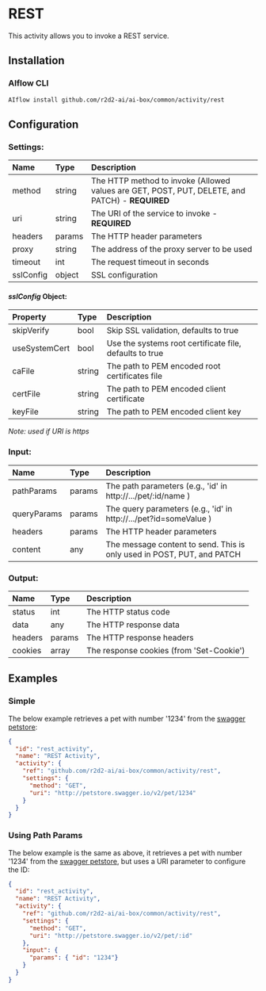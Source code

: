 <!--
title: REST
weight: 4618
-->

# REST
This activity allows you to invoke a REST service.

## Installation

### AIflow CLI
```bash
AIflow install github.com/r2d2-ai/ai-box/common/activity/rest
```

## Configuration

### Settings:
| Name          | Type   | Description
|:---           | :---   | :---     
| method        | string | The HTTP method to invoke (Allowed values are GET, POST, PUT, DELETE, and PATCH) - **REQUIRED**
| uri           | string | The URI of the service to invoke - **REQUIRED**
| headers       | params | The HTTP header parameters
| proxy         | string | The address of the proxy server to be used
| timeout       | int    | The request timeout in seconds
| sslConfig     | object | SSL configuration

#### *sslConfig* Object: 
| Property      | Type   | Description
|:---           | :---   | :---     
| skipVerify    | bool   | Skip SSL validation, defaults to true
| useSystemCert | bool   | Use the systems root certificate file, defaults to true
| caFile        | string | The path to PEM encoded root certificates file
| certFile      | string | The path to PEM encoded client certificate
| keyFile       | string | The path to PEM encoded client key

*Note: used if URI is https*
### Input:
| Name        | Type   | Description
|:---         | :---   | :---     
| pathParams  | params | The path parameters (e.g., 'id' in http://.../pet/:id/name )
| queryParams | params | The query parameters (e.g., 'id' in http://.../pet?id=someValue )
| headers     | params | The HTTP header parameters
| content     | any    | The message content to send. This is only used in POST, PUT, and PATCH

### Output:
| Name    | Type   | Description
|:---     | :---   | :---     
| status  | int    | The HTTP status code
| data    | any    | The HTTP response data
| headers | params | The HTTP response headers
| cookies | array  | The response cookies (from 'Set-Cookie')

## Examples
### Simple
The below example retrieves a pet with number '1234' from the [swagger petstore](http://petstore.swagger.io):

```json
{
  "id": "rest_activity",
  "name": "REST Activity",
  "activity": {
    "ref": "github.com/r2d2-ai/ai-box/common/activity/rest",
    "settings": {
      "method": "GET",
      "uri": "http://petstore.swagger.io/v2/pet/1234"
    }
  }
}
```

### Using Path Params
The below example is the same as above, it retrieves a pet with number '1234' from the [swagger petstore](http://petstore.swagger.io), but uses a URI parameter to configure the ID:

```json
{
  "id": "rest_activity",
  "name": "REST Activity",
  "activity": {
    "ref": "github.com/r2d2-ai/ai-box/common/activity/rest",
    "settings": {
      "method": "GET",
      "uri": "http://petstore.swagger.io/v2/pet/:id"
    },
    "input": {
      "params": { "id": "1234"}
    }
  }
}
```